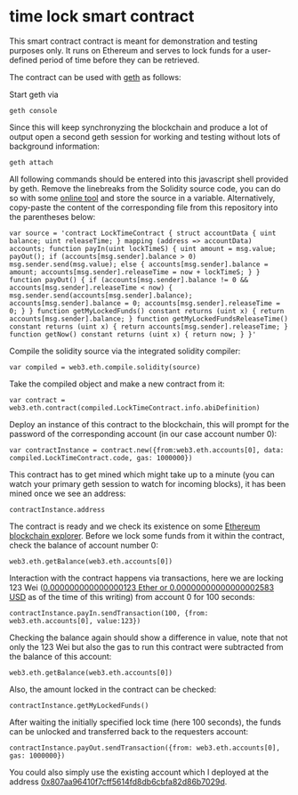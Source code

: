 # time lock smart contract
This smart contract contract is meant for demonstration and testing purposes only. It runs on Ethereum and serves to lock funds for a user-defined period of time before they can be retrieved.

The contract can be used with [geth](https://github.com/ethereum/go-ethereum/wiki/geth) as follows:

Start geth via

`geth console`

Since this will keep synchronyzing the blockchain and produce a lot of output open a second geth session for working and testing without lots of background information:

`geth attach`

All following commands should be entered into this javascript shell provided by geth. Remove the linebreaks from the Solidity source code, you can do so with some [online tool](http://www.textfixer.com/tools/remove-line-breaks.php) and store the source in a variable. Alternatively, copy-paste the content of the corresponding file from this repository into the parentheses below:

`var source = 'contract LockTimeContract { struct accountData { uint balance; uint releaseTime; } mapping (address => accountData) accounts; function payIn(uint lockTimeS) { uint amount = msg.value; payOut(); if (accounts[msg.sender].balance > 0) msg.sender.send(msg.value); else { accounts[msg.sender].balance = amount; accounts[msg.sender].releaseTime = now + lockTimeS; } } function payOut() { if (accounts[msg.sender].balance != 0 && accounts[msg.sender].releaseTime < now) { msg.sender.send(accounts[msg.sender].balance); accounts[msg.sender].balance = 0; accounts[msg.sender].releaseTime = 0; } } function getMyLockedFunds() constant returns (uint x) { return accounts[msg.sender].balance; } function getMyLockedFundsReleaseTime() constant returns (uint x) { return accounts[msg.sender].releaseTime; } function getNow() constant returns (uint x) { return now; } }'`

Compile the solidity source via the integrated solidity compiler:

`var compiled = web3.eth.compile.solidity(source)`

Take the compiled object and make a new contract from it:

`var contract = web3.eth.contract(compiled.LockTimeContract.info.abiDefinition)`

Deploy an instance of this contract to the blockchain, this will prompt for the password of the corresponding account (in our case account number 0):

`var contractInstance = contract.new({from:web3.eth.accounts[0], data: compiled.LockTimeContract.code, gas: 1000000})`

This contract has to get mined which might take up to a minute (you can watch your primary geth session to watch for incoming blocks), it has been mined once we see an address:

`contractInstance.address`

The contract is ready and we check its existence on some [Ethereum blockchain explorer](https://etherchain.org/). Before we lock some funds from it within the contract, check the balance of account number 0:

`web3.eth.getBalance(web3.eth.accounts[0])`

Interaction with the contract happens via transactions, here we are locking 123 Wei ([0.000000000000000123 Ether or 0.00000000000000002583 USD](http://ether.fund/tool/converter) as of the time of this writing) from account 0 for 100 seconds:

`contractInstance.payIn.sendTransaction(100, {from: web3.eth.accounts[0], value:123})`

Checking the balance again should show a difference in value, note that not only the 123 Wei but also the gas to run this contract were subtracted from the balance of this account:

`web3.eth.getBalance(web3.eth.accounts[0])`

Also, the amount locked in the contract can be checked:

`contractInstance.getMyLockedFunds()`

After waiting the initially specified lock time (here 100 seconds), the funds can be unlocked and transferred back to the requesters account:

`contractInstance.payOut.sendTransaction({from: web3.eth.accounts[0], gas: 1000000})`

You could also simply use the existing account which I deployed at the address [0x807aa96410f7cff5614fd8db6cbfa82d86b7029d](https://etherchain.org/account/0x807aa96410f7cff5614fd8db6cbfa82d86b7029d). 
